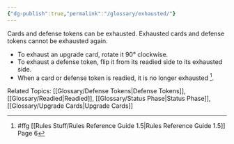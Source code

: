```yaml
---
{"dg-publish":true,"permalink":"/glossary/exhausted/"}
---
```


Cards and defense tokens can be exhausted. Exhausted cards and defense tokens cannot be exhausted again.

- To exhaust an upgrade card, rotate it 90° clockwise.
- To exhaust a defense token, flip it from its readied side to its exhausted side.
- When a card or defense token is readied, it is no longer exhausted [^1].

Related Topics: [[Glossary/Defense Tokens\|Defense Tokens]], [[Glossary/Readied\|Readied]], [[Glossary/Status Phase\|Status Phase]], [[Glossary/Upgrade Cards\|Upgrade Cards]]

[^1]: #ffg [[Rules Stuff/Rules Reference Guide 1.5\|Rules Reference Guide 1.5]] Page 6
